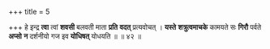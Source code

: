 +++
title = 5

+++
हे इन्द्र **त्वा** त्वां **शवसी** बलवती माता **प्रति** **वदत्** प्रत्यवोचत् । **यस्ते** **शत्रुत्वमाचके** कामयते सः **गिरौ** पर्वते **अप्सो** **न** दर्शनीयो गज इव **योधिषत्** योधयति ॥ ॥ ४२ ॥